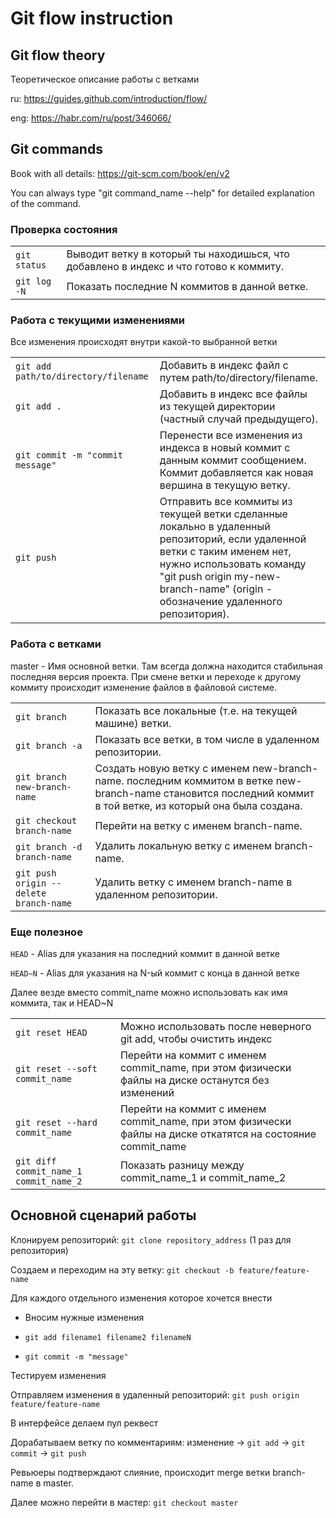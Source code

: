 # Git flow instruction
## Git flow theory
Теоретическое описание работы с ветками

ru: https://guides.github.com/introduction/flow/

eng: https://habr.com/ru/post/346066/

## Git commands
Book with all details: https://git-scm.com/book/en/v2

You can always type "git command_name --help" for detailed explanation of the command.


### Проверка состояния
|   |   |
| - | - |
| `git status` | Выводит ветку в который ты находишься, что добавлено в индекс и что готово к коммиту. |
| `git log -N` | Показать последние N коммитов в данной ветке. |

### Работа с текущими изменениями
Все изменения происходят внутри какой-то выбранной ветки

|   |   |
| - | - |
|`git add path/to/directory/filename` | Добавить в индекс файл с путем path/to/directory/filename.|
|`git add .` | Добавить в индекс все файлы из текущей директории (частный случай предыдущего).|
|`git commit -m "commit message"` | Перенести все изменения из индекса в новый коммит с данным коммит сообщением. Коммит добавляется как новая вершина в текущую ветку.|
|`git push` | Отправить все коммиты из текущей ветки сделанные локально в удаленный репозиторий, если удаленной ветки с таким именем нет, нужно использовать команду "git push origin my-new-branch-name" (origin - обозначение удаленного репозитория).|

### Работа с ветками
master - Имя основной ветки. Там всегда должна находится стабильная последняя версия проекта.
При смене ветки и переходе к другому коммиту происходит изменение файлов в файловой системе.

|   |   |
| - | - |
|`git branch` | Показать все локальные (т.е. на текущей машине) ветки.|
|`git branch -a`  | Показать все ветки, в том числе в удаленном репозитории.|
|`git branch new-branch-name` | Создать новую ветку с именем new-branch-name. последним коммитом в ветке new-branch-name  становится последний коммит в той ветке, из который она была создана.|
|`git checkout branch-name` | Перейти на ветку с именем branch-name.|
|`git branch -d branch-name` | Удалить локальную ветку с именем branch-name.|
|`git push origin --delete branch-name` | Удалить ветку с именем branch-name в удаленном репозитории.|

### Еще полезное

`HEAD` - Alias для указания на последний коммит в данной ветке

`HEAD~N` - Alias для указания на N-ый коммит с конца в данной ветке

Далее везде вместо commit_name можно использовать как имя коммита, так и HEAD~N

|   |   |
| - | - |
|`git reset HEAD` | Можно использовать после неверного git add, чтобы очистить индекс|
|`git reset --soft commit_name` | Перейти на коммит с именем commit_name, при этом физически файлы на диске останутся без изменений|
|`git reset --hard commit_name` | Перейти на коммит с именем commit_name, при этом физически файлы на диске откатятся на состояние commit_name|
|`git diff commit_name_1 commit_name_2` | Показать разницу между commit_name_1 и commit_name_2|


## Основной сценарий работы
Клонируем репозиторий: `git clone repository_address` (1 раз для репозитория)

Создаем и переходим на эту ветку: `git checkout -b feature/feature-name`

Для каждого отдельного изменения которое хочется внести

   - Вносим нужные изменения
   
   - `git add filename1 filename2 filenameN`
   
   - `git commit -m "message"`
   
Тестируем изменения

Отправляем изменения в удаленный репозиторий: `git push origin feature/feature-name`

В интерфейсе делаем пул реквест

Дорабатываем ветку по комментариям: изменение -> `git add` -> `git commit` -> `git push`

Ревьюеры подтверждают слияние, происходит merge ветки branch-name в master.

Далее можно перейти в мастер: `git checkout master`

